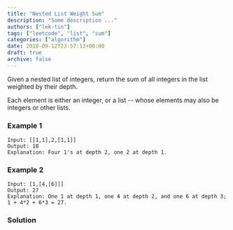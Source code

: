 ```yaml
---
title: "Nested List Weight Sum"
description: "Some description ..."
authors: ["lek-tin"]
tags: ["leetcode", "list", "sum"]
categories: ["algorithm"]
date: 2018-09-12T23:57:13+08:00
draft: true
archive: false
---
```

Given a nested list of integers, return the sum of all integers in the list weighted by their depth.

Each element is either an integer, or a list -- whose elements may also be integers or other lists.

### Example 1

```
Input: [[1,1],2,[1,1]]
Output: 10 
Explanation: Four 1's at depth 2, one 2 at depth 1.
```

### Example 2

```
Input: [1,[4,[6]]]
Output: 27 
Explanation: One 1 at depth 1, one 4 at depth 2, and one 6 at depth 3; 1 + 4*2 + 6*3 = 27.
```

### Solution

```python
```

